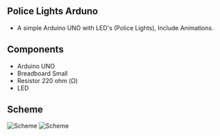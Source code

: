 ## Police Lights Arduno
- A simple Arduino UNO with LED's (Police Lights), Include Animations.

## Components
- Arduino UNO 
- Breadboard Small
- Resistor 220 ohm (Ω)
- LED

## Scheme
![Scheme](https://raw.githubusercontent.com/KOSTA51/police-lights-arduino/main/scheme.png)
![Scheme](https://raw.githubusercontent.com/KOSTA51/police-lights-arduino/main/scheme.gif)
